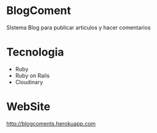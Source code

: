 # BlogComent
SIstema Blog para publicar articulos y hacer comentarios

# Tecnologia
+ Ruby
+ Ruby on Rails
+ Cloudinary

# WebSite

http://blogcoments.herokuapp.com

